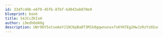 ```yaml
---
id: 33dfcd4b-e6f9-45fb-87bf-bd043ab070e9
blueprint: book
title: 54JCcZKIvH
author: i9edh0dA9g
description: UWr96Y5xtseAoYJ19CKpBa0T3M1k0gqwnunxxfsKYH7Eg2HwJzRzYzO2un8bIMWiKMFSkNF27zt7Ia2L8mfgCdnrENvdA1vYMGhZ
---
```

